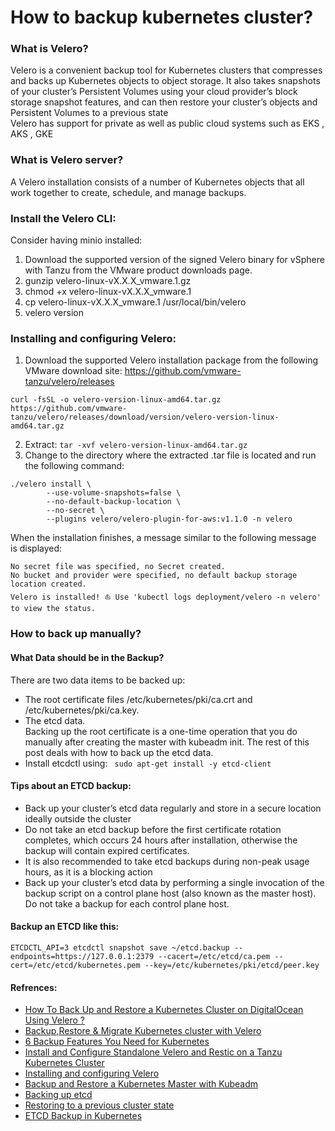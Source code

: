 <!-- Space: RD -->
<!-- Title: How to backup kubernetes cluster? -->

# How to backup kubernetes cluster?
### What is Velero?
Velero is a convenient backup tool for Kubernetes clusters that compresses and backs up Kubernetes objects to object storage. It also takes snapshots of your cluster’s Persistent Volumes using your cloud provider’s block storage snapshot features, and can then restore your cluster’s objects and Persistent Volumes to a previous state  
Velero has support for private as well as public cloud systems such as EKS , AKS , GKE
### What is Velero server?
A Velero installation consists of a number of Kubernetes objects that all work together to create, schedule, and manage backups.

### Install the Velero CLI:
Consider having minio installed:
1. Download the supported version of the signed Velero binary for vSphere with Tanzu from the VMware product downloads page.
2. gunzip velero-linux-vX.X.X_vmware.1.gz
3. chmod +x velero-linux-vX.X.X_vmware.1
4. cp velero-linux-vX.X.X_vmware.1 /usr/local/bin/velero
5. velero version

### Installing and configuring Velero:
1. Download the supported Velero installation package from the following VMware download site: https://github.com/vmware-tanzu/velero/releases
```
curl -fsSL -o velero-version-linux-amd64.tar.gz https://github.com/vmware-tanzu/velero/releases/download/version/velero-version-linux-amd64.tar.gz
```
2. Extract: `tar -xvf velero-version-linux-amd64.tar.gz`
3. Change to the directory where the extracted .tar file is located and run the following command:
```commandline
./velero install \
        --use-volume-snapshots=false \
        --no-default-backup-location \
        --no-secret \
        --plugins velero/velero-plugin-for-aws:v1.1.0 -n velero
```
When the installation finishes, a message similar to the following message is displayed:
```text
No secret file was specified, no Secret created.
No bucket and provider were specified, no default backup storage location created.
Velero is installed! ⛵ Use 'kubectl logs deployment/velero -n velero' to view the status.
```

### How to back up manually?
#### What Data should be in the Backup?
There are two data items to be backed up:
- The root certificate files /etc/kubernetes/pki/ca.crt and /etc/kubernetes/pki/ca.key.
- The etcd data.  
Backing up the root certificate is a one-time operation that you do manually after creating the master with kubeadm init. The rest of this post deals with how to back up the etcd data.
- Install etcdctl using: ` sudo apt-get install -y etcd-client`

#### Tips about an ETCD backup:
- Back up your cluster’s etcd data regularly and store in a secure location ideally outside the cluster
- Do not take an etcd backup before the first certificate rotation completes, which occurs 24 hours after installation, otherwise the backup will contain expired certificates.
- It is also recommended to take etcd backups during non-peak usage hours, as it is a blocking action
- Back up your cluster’s etcd data by performing a single invocation of the backup script on a control plane host (also known as the master host). Do not take a backup for each control plane host.

#### Backup an ETCD like this:
```text
ETCDCTL_API=3 etcdctl snapshot save ~/etcd.backup --endpoints=https://127.0.0.1:2379 --cacert=/etc/etcd/ca.pem --cert=/etc/etcd/kubernetes.pem --key=/etc/kubernetes/pki/etcd/peer.key
```
#### Refrences:
- [How To Back Up and Restore a Kubernetes Cluster on DigitalOcean Using Velero
?](https://www.digitalocean.com/community/tutorials/how-to-back-up-and-restore-a-kubernetes-cluster-on-digitalocean-using-velero)
- [Backup,Restore & Migrate Kubernetes cluster with Velero](https://medium.com/@maheshd7878/restore-backup-migrate-kubernetes-cluster-with-velero-434fa151f1e8)
- [6 Backup Features You Need for Kubernetes](https://www.trilio.io/resources/tvk-vs-velero/)
- [Install and Configure Standalone Velero and Restic on a Tanzu Kubernetes Cluster
](https://docs.vmware.com/en/VMware-vSphere/7.0/vmware-vsphere-with-tanzu/GUID-A24A6B91-0CDF-4D02-AD08-7BA5EAC25A42.html)
- [Installing and configuring Velero](https://www.ibm.com/docs/en/spp/10.1.7?topic=support-installing-configuring-velero)
- [Backup and Restore a Kubernetes Master with Kubeadm](https://labs.consol.de/kubernetes/2018/05/25/kubeadm-backup.html)
- [Backing up etcd](https://docs.openshift.com/container-platform/4.7/backup_and_restore/control_plane_backup_and_restore/backing-up-etcd.html)
- [Restoring to a previous cluster state](https://docs.openshift.com/container-platform/4.7/backup_and_restore/control_plane_backup_and_restore/disaster_recovery/scenario-2-restoring-cluster-state.html#dr-restoring-cluster-state)
- [ETCD Backup in Kubernetes](https://www.youtube.com/watch?v=fnfLGOHNlWs)